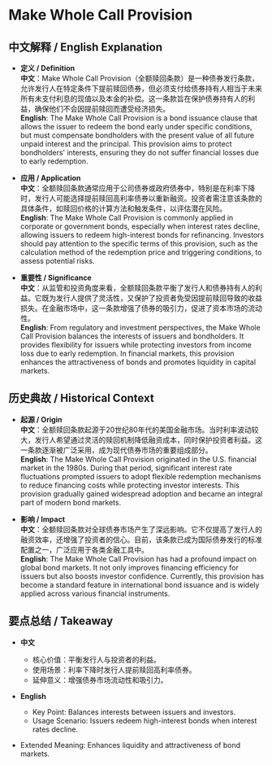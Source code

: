 # Make Whole Call Provision

## 中文解释 / English Explanation

* **定义 / Definition**  
  **中文**：Make Whole Call Provision（全额赎回条款）是一种债券发行条款，允许发行人在特定条件下提前赎回债券，但必须支付给债券持有人相当于未来所有未支付利息的现值以及本金的补偿。这一条款旨在保护债券持有人的利益，确保他们不会因提前赎回而遭受经济损失。  
  **English**: The Make Whole Call Provision is a bond issuance clause that allows the issuer to redeem the bond early under specific conditions, but must compensate bondholders with the present value of all future unpaid interest and the principal. This provision aims to protect bondholders' interests, ensuring they do not suffer financial losses due to early redemption.

* **应用 / Application**  
  **中文**：全额赎回条款通常应用于公司债券或政府债券中，特别是在利率下降时，发行人可能选择提前赎回高利率债券以重新融资。投资者需注意该条款的具体条件，如赎回价格的计算方法和触发条件，以评估潜在风险。  
  **English**: The Make Whole Call Provision is commonly applied in corporate or government bonds, especially when interest rates decline, allowing issuers to redeem high-interest bonds for refinancing. Investors should pay attention to the specific terms of this provision, such as the calculation method of the redemption price and triggering conditions, to assess potential risks.

* **重要性 / Significance**  
  **中文**：从监管和投资角度来看，全额赎回条款平衡了发行人和债券持有人的利益。它既为发行人提供了灵活性，又保护了投资者免受因提前赎回导致的收益损失。在金融市场中，这一条款增强了债券的吸引力，促进了资本市场的流动性。  
  **English**: From regulatory and investment perspectives, the Make Whole Call Provision balances the interests of issuers and bondholders. It provides flexibility for issuers while protecting investors from income loss due to early redemption. In financial markets, this provision enhances the attractiveness of bonds and promotes liquidity in capital markets.

## 历史典故 / Historical Context

* **起源 / Origin**  
  **中文**：全额赎回条款起源于20世纪80年代的美国金融市场。当时利率波动较大，发行人希望通过灵活的赎回机制降低融资成本，同时保护投资者利益。这一条款逐渐被广泛采用，成为现代债券市场的重要组成部分。  
  **English**: The Make Whole Call Provision originated in the U.S. financial market in the 1980s. During that period, significant interest rate fluctuations prompted issuers to adopt flexible redemption mechanisms to reduce financing costs while protecting investor interests. This provision gradually gained widespread adoption and became an integral part of modern bond markets.

* **影响 / Impact**  
  **中文**：全额赎回条款对全球债券市场产生了深远影响。它不仅提高了发行人的融资效率，还增强了投资者的信心。目前，该条款已成为国际债券发行的标准配置之一，广泛应用于各类金融工具中。  
  **English**: The Make Whole Call Provision has had a profound impact on global bond markets. It not only improves financing efficiency for issuers but also boosts investor confidence. Currently, this provision has become a standard feature in international bond issuance and is widely applied across various financial instruments.

## 要点总结 / Takeaway

* **中文**  
  - 核心价值：平衡发行人与投资者的利益。
  - 使用场景：利率下降时发行人提前赎回高利率债券。
  - 延伸意义：增强债券市场流动性和吸引力。

* **English**  
  - Key Point: Balances interests between issuers and investors.
  - Usage Scenario: Issuers redeem high-interest bonds when interest rates decline.
- Extended Meaning: Enhances liquidity and attractiveness of bond markets.
